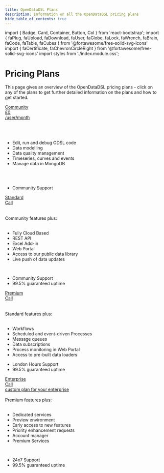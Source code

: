 ```yaml
---
title: OpenDataDSL Plans
description: Information on all the OpenDataDSL pricing plans
hide_table_of_contents: true
---
```

import { Badge, Card, Container, Button, Col } from 'react-bootstrap';
import { faPlug, faUpload, faDownload, faUser, faGlobe, faLock, faWrench, faBrain, faCode, faTable, faCubes } from '@fortawesome/free-solid-svg-icons'
import { faCertificate, faChevronCircleRight } from '@fortawesome/free-solid-svg-icons'
import styles from './index.module.css';

# Pricing Plans

This page gives an overview of the OpenDataDSL pricing plans - click on any of the plans to get further detailed information on the plans and how to get started.


<Container className={styles.datablock}>
    <Card className={styles.card}>
        <Card.Header className={styles.header}><a href="/plans/community"><span className={styles.name}>Community</span><br/><span className={styles.gbp}>£</span><span className={styles.price}>0</span><br/><span className={styles.info}>/user/month<br /><br /></span></a></Card.Header>
        <Card.Body className={styles.body}>
            <br />
            <br />
            <ul>
                <li>Edit, run and debug ODSL code</li>
                <li>Data modelling</li>
                <li>Data quality management</li>
                <li>Timeseries, curves and events</li>
                <li>Manage data in MongoDB</li>
            </ul>
            <br />
            <br />
            <ul>
                <li>Community Support</li>
            </ul> 
        </Card.Body>
    </Card>    
    <Card className={styles.card}>
        <Card.Header className={styles.header}><a href="/plans/standard"><span className={styles.name}>Standard</span><br/><span className={styles.price}>Call</span><br/><span className={styles.info}><br /><br /></span></a></Card.Header>
        <Card.Body className={styles.body}>
            <span className={styles.bold}>Community features plus:</span>
            <br />
            <br />
            <ul>
                <li>Fully Cloud Based</li>
                <li>REST API</li>
                <li>Excel Add-in</li>
                <li>Web Portal</li>
                <li>Access to our public data library</li>
                <li>Live push of data updates</li>
            </ul>
            <br />
            <ul>
                <li>Community Support</li>
                <li>99.5% guaranteed uptime</li>
            </ul> 
        </Card.Body>
    </Card>
    <Card className={styles.card}>
        <Card.Header className={styles.header}><a href="/plans/premium"><span className={styles.name}>Premium</span><br/><span className={styles.price}>Call</span><br/><span className={styles.info}><br /><br /></span></a></Card.Header>
        <Card.Body className={styles.body}>
            <span className={styles.bold}>Standard features plus:</span>
            <br />
            <br />
            <ul>
                <li>Workflows</li>
                <li>Scheduled and event-driven Processes</li>
                <li>Message queues</li>
                <li>Data subscriptions</li>
                <li>Process monitoring in Web Portal</li>
                <li>Access to pre-built data loaders</li>
            </ul>
            <ul>
                <li>London Hours Support</li>
                <li>99.5% guaranteed uptime</li>
            </ul> 
        </Card.Body>
    </Card>
    <Card className={styles.card}>
        <Card.Header className={styles.header}><a href="/plans/enterprise"><span className={styles.name}>Enterprise</span><br/><span className={styles.price}>Call</span><br/><span className={styles.info}>custom plan for your enterprise</span><br/></a><br/></Card.Header>
        <Card.Body className={styles.body}>
            <span className={styles.bold}>Premium features plus:</span>
            <br />
            <br />
            <ul>
                <li>Dedicated services</li>
                <li>Preview environment</li>
                <li>Early access to new features</li>
                <li>Priority enhancement requests</li>
                <li>Account manager</li>
                <li>Premium Services</li>
            </ul>
            <br />
            <ul>
                <li>24x7 Support</li>
                <li>99.5% guaranteed uptime</li>
            </ul> 
        </Card.Body>
    </Card>
</Container>

